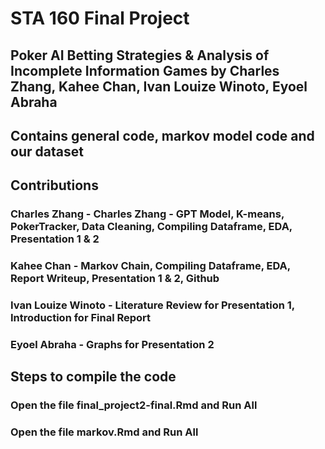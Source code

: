 # STA 160 Final Project
## Poker AI Betting Strategies & Analysis of Incomplete Information Games by Charles Zhang, Kahee Chan, Ivan Louize Winoto, Eyoel Abraha
## Contains general code, markov model code and our dataset
## Contributions
### Charles Zhang - Charles Zhang - GPT Model,  K-means, PokerTracker, Data Cleaning, Compiling Dataframe, EDA, Presentation 1 & 2
### Kahee Chan - Markov Chain,  Compiling Dataframe, EDA, Report Writeup, Presentation 1 & 2, Github
### Ivan Louize Winoto - Literature Review for Presentation 1, Introduction for Final Report
### Eyoel Abraha - Graphs for Presentation 2

## Steps to compile the code
### Open the file final_project2-final.Rmd and Run All
### Open the file markov.Rmd and Run All

